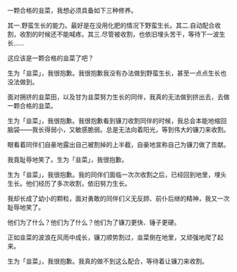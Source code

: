  一颗合格的韭菜，我想必须具备如下三种修养。

其一.野蛮生长的能力。最好是在没用化肥的情况下野蛮生长。其二.自动配合收割，收割的时候还不能喊疼。其三.尽管被收割，也依旧埋头苦干，等待下一波生长……

这应该是一颗合格的韭菜了吧？

生为「韭菜」，我很抱歉。我很抱歉我没有办法做到野蛮生长，甚至一点点生长也没法做到。

面对拥挤的韭菜田，以及甘为韭菜努力生长的同伴，我真的无法做到挤出去，去做一颗合格的韭菜。

生为「韭菜」，我很抱歉。我很抱歉看到镰刀收割同伴的时候，我总会本能地缩回脑袋——我长得弱小，又敏感脆弱。总是无法向着阳光，等到伟大的镰刀来收割。

眼看着同伴们自豪地露出自己被割掉的上半截，自豪地宣称自己为镰刀做了贡献。

我竟耻辱地笑了。生为「韭菜」，我很抱歉。

生为「韭菜」，我很抱歉。我的同伴们面临一次次收割之后，已经回到地里，埋头生长。他们经历了多次收割，依旧努力生长。

我却长成了幼小的颗粒，面对勇敢的同伴们义无反顾、前仆后继的精神，我又一次耻辱地笑了。

他们为了什么？他们为了什么？他们为了镰刀更快、锤子更硬。

正如韭菜的波浪在风雨中成长，镰刀顺势割过，韭菜倒在地里，又顽强地爬了起来。

生为「韭菜」，我很抱歉。我真的做不到这么配合，等待着让镰刀来收割。


